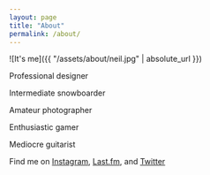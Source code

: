 ```yaml
---
layout: page
title: "About"
permalink: /about/
---
```


![It's me]({{ "/assets/about/neil.jpg" | absolute_url }})

Professional designer

Intermediate snowboarder

Amateur photographer

Enthusiastic gamer

Mediocre guitarist

Find me on [Instagram](https://www.instagram.com/terminalveracity/), [Last.fm](https://www.last.fm/user/deepthought), and [Twitter](http://www.twitter.com/neildawson)